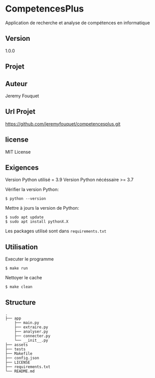 # CompetencesPlus

Application de recherche et analyse de compétences en informatique

## Version

1.0.0

## Projet

## Auteur

Jeremy Fouquet

## Url Projet

https://github.com/jeremyfouquet/competencesplus.git

## license

MIT License

## Exigences

Version Python utilisé = 3.9
Version Python nécéssaire >= 3.7

Vérifier la version Python:
```
$ python --version
```

Mettre à jours la version de Python:
```
$ sudo apt update
$ sudo apt install pythonX.X
```

Les packages utilisé sont dans `requirements.txt`

## Utilisation

Executer le programme
```
$ make run
```
    
Nettoyer le cache
```
$ make clean
```

## Structure
    .
    ├── app
        ├── main.py
        ├── extraire.py
        ├── analyser.py
        ├── connecter.py
        └── __init__.py
    ├── assets
    ├── tests
    ├── Makefile
    ├── config.json
    ├── LICENSE
    ├── requirements.txt
    └── README.md
